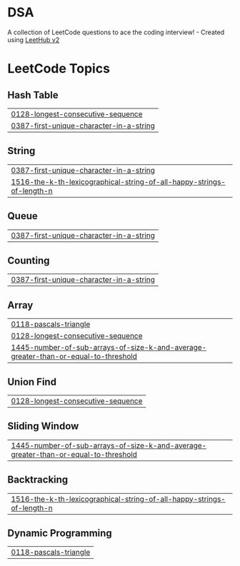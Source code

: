 # DSA
A collection of LeetCode questions to ace the coding interview! - Created using [LeetHub v2](https://github.com/arunbhardwaj/LeetHub-2.0)

<!---LeetCode Topics Start-->
# LeetCode Topics
## Hash Table
|  |
| ------- |
| [0128-longest-consecutive-sequence](https://github.com/SaikrishnaPavuluri/DSA/tree/master/0128-longest-consecutive-sequence) |
| [0387-first-unique-character-in-a-string](https://github.com/SaikrishnaPavuluri/DSA/tree/master/0387-first-unique-character-in-a-string) |
## String
|  |
| ------- |
| [0387-first-unique-character-in-a-string](https://github.com/SaikrishnaPavuluri/DSA/tree/master/0387-first-unique-character-in-a-string) |
| [1516-the-k-th-lexicographical-string-of-all-happy-strings-of-length-n](https://github.com/SaikrishnaPavuluri/DSA/tree/master/1516-the-k-th-lexicographical-string-of-all-happy-strings-of-length-n) |
## Queue
|  |
| ------- |
| [0387-first-unique-character-in-a-string](https://github.com/SaikrishnaPavuluri/DSA/tree/master/0387-first-unique-character-in-a-string) |
## Counting
|  |
| ------- |
| [0387-first-unique-character-in-a-string](https://github.com/SaikrishnaPavuluri/DSA/tree/master/0387-first-unique-character-in-a-string) |
## Array
|  |
| ------- |
| [0118-pascals-triangle](https://github.com/SaikrishnaPavuluri/DSA/tree/master/0118-pascals-triangle) |
| [0128-longest-consecutive-sequence](https://github.com/SaikrishnaPavuluri/DSA/tree/master/0128-longest-consecutive-sequence) |
| [1445-number-of-sub-arrays-of-size-k-and-average-greater-than-or-equal-to-threshold](https://github.com/SaikrishnaPavuluri/DSA/tree/master/1445-number-of-sub-arrays-of-size-k-and-average-greater-than-or-equal-to-threshold) |
## Union Find
|  |
| ------- |
| [0128-longest-consecutive-sequence](https://github.com/SaikrishnaPavuluri/DSA/tree/master/0128-longest-consecutive-sequence) |
## Sliding Window
|  |
| ------- |
| [1445-number-of-sub-arrays-of-size-k-and-average-greater-than-or-equal-to-threshold](https://github.com/SaikrishnaPavuluri/DSA/tree/master/1445-number-of-sub-arrays-of-size-k-and-average-greater-than-or-equal-to-threshold) |
## Backtracking
|  |
| ------- |
| [1516-the-k-th-lexicographical-string-of-all-happy-strings-of-length-n](https://github.com/SaikrishnaPavuluri/DSA/tree/master/1516-the-k-th-lexicographical-string-of-all-happy-strings-of-length-n) |
## Dynamic Programming
|  |
| ------- |
| [0118-pascals-triangle](https://github.com/SaikrishnaPavuluri/DSA/tree/master/0118-pascals-triangle) |
<!---LeetCode Topics End-->